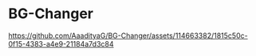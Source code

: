 # BG-Changer



https://github.com/AaadityaG/BG-Changer/assets/114663382/1815c50c-0f15-4383-a4e9-21184a7d3c84

